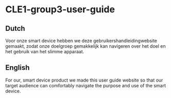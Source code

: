 # CLE1-group3-user-guide

## Dutch
Voor onze smart device hebben we deze gebruikershandleidingwebsite gemaakt, zodat onze doelgroep gemakkelijk kan navigeren over het doel en het gebruik van het slimme apparaat.



## English
For our, smart device product we made this user guide website so that our target audience can comfortably navigate the purpose and use of the smart device.
